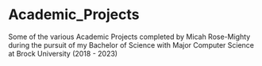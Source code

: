 # Academic_Projects
 Some of the various Academic Projects completed by Micah Rose-Mighty during the pursuit of my Bachelor of Science with Major Computer Science at Brock University (2018 - 2023)
